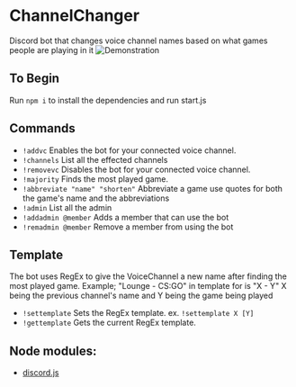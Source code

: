 # ChannelChanger
Discord bot that changes voice channel names based on what games people are playing in it
![Demonstration](./example.png)

## To Begin
Run `npm i` to install the dependencies and run start.js

## Commands
 - `!addvc`      Enables the bot for your connected voice channel.
 - `!channels` List all the effected channels
 - `!removevc`   Disables the bot for your connected voice channel.
 - `!majority`   Finds the most played game.
 - `!abbreviate "name" "shorten"` Abbreviate a game use quotes for both the game's name and the abbreviations
 - `!admin` List all the admin
 - `!addadmin @member` Adds a member that can use the bot
 - `!remadmin @member` Remove a member from using the bot

## Template
The bot uses RegEx to give the VoiceChannel a new name after finding the most played game. Example; "Lounge - CS:GO" in template for is "X - Y" X being the previous channel's name and Y being the game being played
 - `!settemplate` Sets the RegEx template. ex. `!settemplate X [Y]`
 - `!gettemplate` Gets the current RegEx template.

 ## Node modules:
  - [discord.js](https://www.npmjs.com/package/discord.js)
